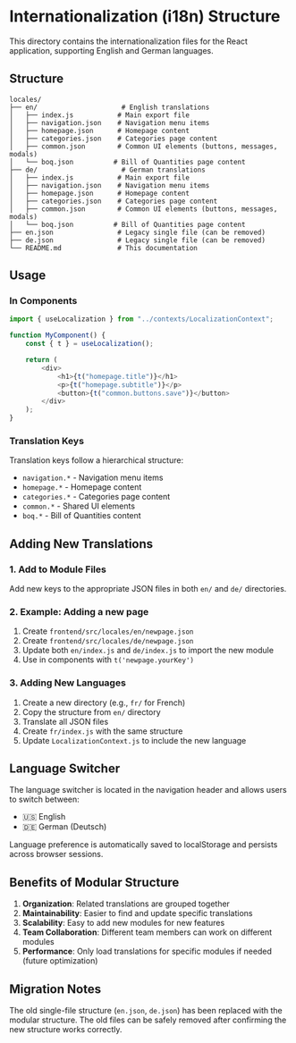 # Internationalization (i18n) Structure

This directory contains the internationalization files for the React application, supporting English and German languages.

## Structure

```
locales/
├── en/                     # English translations
│   ├── index.js           # Main export file
│   ├── navigation.json    # Navigation menu items
│   ├── homepage.json      # Homepage content
│   ├── categories.json    # Categories page content
│   ├── common.json        # Common UI elements (buttons, messages, modals)
│   └── boq.json          # Bill of Quantities page content
├── de/                     # German translations
│   ├── index.js           # Main export file
│   ├── navigation.json    # Navigation menu items
│   ├── homepage.json      # Homepage content
│   ├── categories.json    # Categories page content
│   ├── common.json        # Common UI elements (buttons, messages, modals)
│   └── boq.json          # Bill of Quantities page content
├── en.json                # Legacy single file (can be removed)
├── de.json                # Legacy single file (can be removed)
└── README.md              # This documentation
```

## Usage

### In Components

```javascript
import { useLocalization } from "../contexts/LocalizationContext";

function MyComponent() {
    const { t } = useLocalization();

    return (
        <div>
            <h1>{t("homepage.title")}</h1>
            <p>{t("homepage.subtitle")}</p>
            <button>{t("common.buttons.save")}</button>
        </div>
    );
}
```

### Translation Keys

Translation keys follow a hierarchical structure:

-   `navigation.*` - Navigation menu items
-   `homepage.*` - Homepage content
-   `categories.*` - Categories page content
-   `common.*` - Shared UI elements
-   `boq.*` - Bill of Quantities content

## Adding New Translations

### 1. Add to Module Files

Add new keys to the appropriate JSON files in both `en/` and `de/` directories.

### 2. Example: Adding a new page

1. Create `frontend/src/locales/en/newpage.json`
2. Create `frontend/src/locales/de/newpage.json`
3. Update both `en/index.js` and `de/index.js` to import the new module
4. Use in components with `t('newpage.yourKey')`

### 3. Adding New Languages

1. Create a new directory (e.g., `fr/` for French)
2. Copy the structure from `en/` directory
3. Translate all JSON files
4. Create `fr/index.js` with the same structure
5. Update `LocalizationContext.js` to include the new language

## Language Switcher

The language switcher is located in the navigation header and allows users to switch between:

-   🇺🇸 English
-   🇩🇪 German (Deutsch)

Language preference is automatically saved to localStorage and persists across browser sessions.

## Benefits of Modular Structure

1. **Organization**: Related translations are grouped together
2. **Maintainability**: Easier to find and update specific translations
3. **Scalability**: Easy to add new modules for new features
4. **Team Collaboration**: Different team members can work on different modules
5. **Performance**: Only load translations for specific modules if needed (future optimization)

## Migration Notes

The old single-file structure (`en.json`, `de.json`) has been replaced with the modular structure. The old files can be safely removed after confirming the new structure works correctly.
